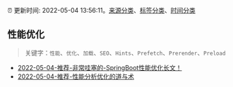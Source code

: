 :alarm_clock: 更新时间: 2022-05-04 13:56:11。[来源分类](../README.md)、[标签分类](../TAGS.md)、[时间分类](../TIMELINE.md)

## 性能优化


> 关键字：`性能`、`优化`、`加载`、`SEO`、`Hints`、`Prefetch`、`Prerender`、`Preload`



- [2022-05-04-推荐-非常哇塞的-SpringBoot性能优化长文！](https://toutiao.io/k/srppeol) 
- [2022-05-04-推荐-性能分析优化的道与术](https://toutiao.io/k/2bi822s) 